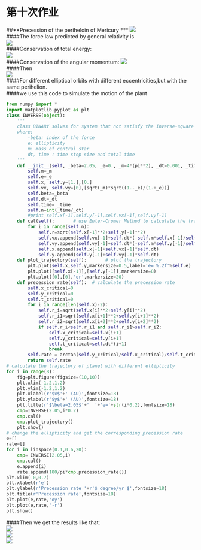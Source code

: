 第十次作业
===
##**Precession of the periheloin of Mericury ***
![](https://github.com/kolir/compuational_physics_N2014301020137/blob/master/File_2/10.1.gif)<br>
####The force law predicted by general relativity is  
![](https://github.com/kolir/compuational_physics_N2014301020137/blob/master/File_2/10.2.png)<br>
####Conservation of total energy:   
![](https://github.com/kolir/compuational_physics_N2014301020137/blob/master/File_2/10.3.png)<br>
####Conservation of the angular momentum:
![](https://github.com/kolir/compuational_physics_N2014301020137/blob/master/File_2/10.4.png)<br>
####Then  
![](https://github.com/kolir/compuational_physics_N2014301020137/blob/master/File_2/10.5.png)<br>
####For different elliptical orbits with different eccentricities,but with the same perihelion.<br>
####we use this code to simulate the motion of the plant  
```python
from numpy import *
import matplotlib.pyplot as plt
class INVERSE(object):
    ''' 
    class BINARY solves for system that not satisfy the inverse-square law
    where:
        -beta: index of the force
        e: ellipticity
        m: mass of central star
        dt, time : time step size and total time 
    '''
    def __init__(self, _beta=2.05, _e=0., _m=4*(pi**2), _dt=0.001, _time=20):
        self.m=_m
        self.e=_e
        self.x, self.y=[1.],[0.]
        self.vx, self.vy=[0],[sqrt(_m)*sqrt((1.-_e)/(1.+_e))]
        self.beta=_beta
        self.dt=_dt
        self.time= _time
        self.n=int(_time/_dt)
        #print self.x[-1],self.y[-1],self.vx[-1],self.vy[-1]
    def cal(self):       # use Euler-Cromer Method to calculate the trajectory of stars
        for i in range(self.n):
            self.r=sqrt(self.x[-1]**2+self.y[-1]**2)
            self.vx.append(self.vx[-1]+self.dt*(-self.m*self.x[-1]/self.r**(self.beta+1.)))
            self.vy.append(self.vy[-1]+self.dt*(-self.m*self.y[-1]/self.r**(self.beta+1.)))
            self.x.append(self.x[-1]+self.vx[-1]*self.dt)
            self.y.append(self.y[-1]+self.vy[-1]*self.dt)
    def plot_trajectory(self):       # plot the trajectory
        plt.plot(self.x,self.y,markersize=0.5,label='e= %.2f'%self.e)
        plt.plot([self.x[-1]],[self.y[-1]],markersize=8)
        plt.plot([0],[0],'or',markersize=20)
    def precession_rate(self):  # calculate the precession rate
        self.x_critical=0
        self.y_critical=0
        self.t_critical=0
        for i in range(len(self.x)-2):
            self.r_i=sqrt(self.x[i]**2+self.y[i]**2)
            self.r_i1=sqrt(self.x[i+1]**2+self.y[i+1]**2)
            self.r_i2=sqrt(self.x[i+2]**2+self.y[i+2]**2)
            if self.r_i<self.r_i1 and self.r_i1>self.r_i2:
                self.x_critical=self.x[i+1]
                self.y_critical=self.y[i+1]
                self.t_critical=self.dt*(i+1)
                break
        self.rate = arctan(self.y_critical/self.x_critical)/self.t_critical
        return self.rate
# calculate the trajectory of planet with different ellipticity       
for i in range(8):
    fig=plt.figure(figsize=(10,10)) 
    plt.xlim(-1.2,1.2)
    plt.ylim(-1.2,1.2)
    plt.xlabel(r'$x$'+' (AU)',fontsize=18)
    plt.ylabel(r'$y$'+' (AU)',fontsize=18)
    plt.title(r'$\beta=2.05$'+'  '+'e='+str(i*0.2),fontsize=18)
    cmp=INVERSE(2.05,i*0.2)
    cmp.cal()
    cmp.plot_trajectory()
    plt.show()
# change the ellipticity and get the corresponding precession rate
e=[]
rate=[]
for i in linspace(0.1,0.6,20):
    cmp= INVERSE(2.05,i)
    cmp.cal()
    e.append(i)
    rate.append(180/pi*cmp.precession_rate())
plt.xlim(-0,0.7)
plt.xlabel(r'e')
plt.ylabel(r'Precession rate '+r'$ degree/yr $',fontsize=18)
plt.title(r'Precession rate',fontsize=18)
plt.plot(e,rate,'oy')
plt.plot(e,rate,'-r')
plt.show()
```
####Then we get the results like that:  
![](https://github.com/kolir/compuational_physics_N2014301020137/blob/master/File_2/10.6.png)<br>
![](https://github.com/kolir/compuational_physics_N2014301020137/blob/master/File_2/10.7.png)<br>
![](https://github.com/kolir/compuational_physics_N2014301020137/blob/master/File_2/10.8.png)<br>
